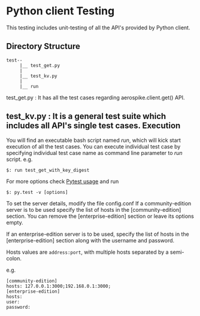 Python client Testing
=========

This testing includes unit-testing of all the API's provided by Python client.

Directory Structure
-------------------

```
test--
     |__ test_get.py
     |
     |__ test_kv.py
     |
     |__ run
```

test_get.py :
    It has all the test cases regarding aerospike.client.get() API.

test_kv.py :
    It is a general test suite which includes all API's single test cases.
Execution
---------

You will find an executable bash script named _run_, which will kick start execution of all the test cases.
You can execute individual test case by specifying individual test case name as command line parameter to _run_ script.
e.g.
```
$: run test_get_with_key_digest
```
For more options check [Pytest usage] and run
```
$: py.test -v [options]
```

[Pytest usage]:http://pytest.org/latest/usage.html

To set the server details, modify the file config.conf
If a community-edition server is to be used specify the list of hosts in the [community-edition] section. You can remove the [enterprise-edition] section
or leave its options empty.

If an enterprise-edition server is to be used, specify the list of hosts in the [enterprise-edition] section along with the username and password.

Hosts values are `address:port`, with multiple hosts separated by a semi-colon.

e.g.
```
[community-edition]
hosts: 127.0.0.1:3000;192.168.0.1:3000;
[enterprise-edition]
hosts: 
user: 
password: 
```
